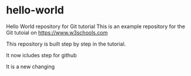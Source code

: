 # hello-world
Hello World repository for Git tutorial
This is an example repository for the Git tutoial on https://www.w3schools.com

This repository is built step by step in the tutorial.

It now icludes step for github

It is a new changing
